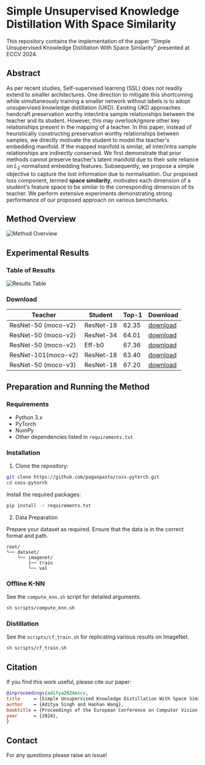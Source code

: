 # Simple Unsupervised Knowledge Distillation With Space Similarity

This repository contains the implementation of the paper "Simple Unsupervised Knowledge Distillation With Space Similarity" presented at ECCV 2024.

## Abstract

As per recent studies, Self-supervised learning (SSL) does not readily extend to smaller architectures. One direction to mitigate this shortcoming while simultaneously training a smaller network without labels is to adopt unsupervised knowledge distillation (UKD). Existing UKD approaches handcraft preservation worthy inter/intra sample relationships between the teacher and its student. However, this may overlook/ignore other key relationships present in the mapping of a teacher. In this paper, instead of heuristically constructing preservation worthy relationships between samples, we directly motivate the student to model the teacher's embedding manifold. If the mapped manifold is similar, all inter/intra sample relationships are indirectly conserved. We first demonstrate that prior methods cannot preserve teacher's latent manifold due to their sole reliance on $L_2$ normalised embedding features. Subsequently, we propose a simple objective to capture the lost information due to normalisation. Our proposed loss component, termed **space similarity**, motivates each dimension of a student's feature space to be similar to the corresponding dimension of its teacher. We perform extensive experiments demonstrating strong performance of our proposed approach on various benchmarks.

## Method Overview

![Method Overview](path/to/method_overview_image.png)

## Experimental Results

### Table of Results

![Results Table](path/to/results_table_image.png)

### Download

| Teacher             | Student   | Top-1 | Download |
|---------------------|-----------|-------|----------|
| ResNet-50 (moco-v2) | ResNet-18 | 62.35 | [download](https://drive.google.com/file/d/1tDbPc1IAJtWPw_1gJ3OPvgxVCe6wWWMX/view?usp=share_link)         |
| ResNet-50 (moco-v2) | ResNet-34 | 64.01 | [download](https://drive.google.com/file/d/1wLhE-eWeWnBUxqxMGp9iOO_6QCtudKf8/view?usp=share_link)         |
| ResNet-50 (moco-v2) | Eff-b0    | 67.36 | [download](https://drive.google.com/file/d/1NIyDqYjfnriqM7cPdD0QjQtdtr9_A056/view?usp=share_link)         |
| ResNet-101(moco-v2) | ResNet-18 | 63.40 | [download](https://drive.google.com/file/d/10ClZTPlsu60vh9h3YN0ygPViMGTDRT-7/view?usp=share_link)         |
| ResNet-50 (moco-v3) | ResNet-18 | 67.20 | [download](https://drive.google.com/file/d/1tDbPc1IAJtWPw_1gJ3OPvgxVCe6wWWMX/view?usp=share_link)         |

## Preparation and Running the Method

### Requirements

- Python 3.x
- PyTorch
- NumPy
- Other dependencies listed in `requirements.txt`

### Installation

1. Clone the repository:

```bash
git clone https://github.com/paganpasta/coss-pytorch.git
cd coss-pytorch
```

Install the required packages:

 ```bash
 pip install -r requirements.txt
 ```

2. Data Preparation

Prepare your dataset as required. Ensure that the data is in the correct format and path.
```
root/
└── dataset/
    └── imagenet/
        ├── train
        └── val
```

### Offline K-NN

See the `compute_knn.sh` script for detailed arguments.

```bash
sh scripts/compute_knn.sh
```

### Distillation
See the `scripts/cf_train.sh` for replicating various results on ImageNet.

```bash
sh scripts/cf_train.sh
```

## Citation

If you find this work useful, please cite our paper:

  ```bibtex
  @inproceedings{aditya2024eccv,
  title     = {Simple Unsupervised Knowledge Distillation With Space Similarity},
  author    = {Aditya Singh and Haohan Wang},
  booktitle = {Proceedings of the European Conference on Computer Vision (ECCV)},
  year      = {2024},
  }
  ```



## Contact

For any questions please raise an issue!
